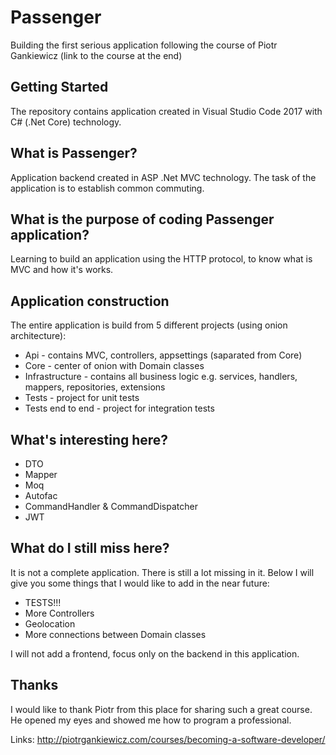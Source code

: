 # Passenger
Building the first serious application following the course of Piotr Gankiewicz (link to the course at the end)

## Getting Started
The repository contains application created in Visual Studio Code 2017 with C# (.Net Core) technology.

## What is Passenger?

Application backend created in ASP .Net MVC technology. The task of the application is to establish common commuting. 

## What is the purpose of coding Passenger application?

Learning to build an application using the HTTP protocol, to know what is MVC and how it's works. 

## Application construction

The entire application is build from 5 different projects (using onion architecture):

* Api - contains MVC, controllers, appsettings (saparated from Core)
* Core - center of onion with Domain classes
* Infrastructure - contains all business logic e.g. services, handlers, mappers, repositories, extensions
* Tests - project for unit tests
* Tests end to end - project for integration tests
 
## What's interesting here?

* DTO
* Mapper
* Moq
* Autofac
* CommandHandler & CommandDispatcher
* JWT

## What do I still miss here?

It is not a complete application. There is still a lot missing in it. Below I will give you some things that I would like to add in the near  future:

* TESTS!!!
* More Controllers
* Geolocation
* More connections between Domain classes

I will not add a frontend, focus only on the backend in this application.

## Thanks

I would like to thank Piotr from this place for sharing such a great course. He opened my eyes and showed me how to program a professional.
 
Links:
http://piotrgankiewicz.com/courses/becoming-a-software-developer/
